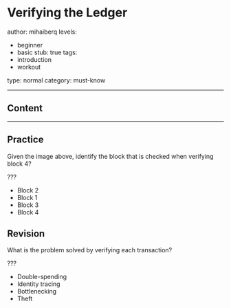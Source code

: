 # Verifying the Ledger

author: mihaiberq
levels:
  - beginner
  - basic
stub: true
tags:
  - introduction
  - workout

type: normal
category: must-know

---
## Content



---
## Practice

Given the image above, identify the block that is checked when verifying block 4?

???

* Block 2
* Block 1
* Block 3
* Block 4
  
## Revision

What is the problem solved by verifying each transaction? 

???

* Double-spending
* Identity tracing
* Bottlenecking
* Theft


